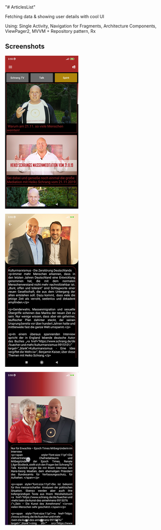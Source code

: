 "# ArticlesList" 

Fetching data & showing user details with cool UI

Using: Single Activity, Navigation for Fragments, Architecture Components, ViewPager2, MVVM + Repository pattern, Rx


Screenshots
-----------

![1](screenshots/articleslist.png "articleslist")

![2](screenshots/2_articleslist.png "2_articleslist")

![3](screenshots/3_articleslist.png "3_articleslist")